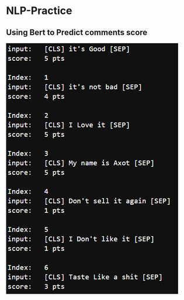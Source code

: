# NLP-Practice
## Using Bert to Predict comments score

![](https://github.com/AxotZero/NLP-Practice/blob/master/image.PNG)

